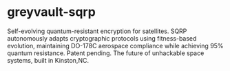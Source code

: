 # greyvault-sqrp
 Self-evolving quantum-resistant encryption for satellites. SQRP autonomously adapts cryptographic protocols using fitness-based evolution, maintaining DO-178C aerospace compliance while achieving 95% quantum resistance. Patent pending. The future of unhackable space systems, built in Kinston,NC.

